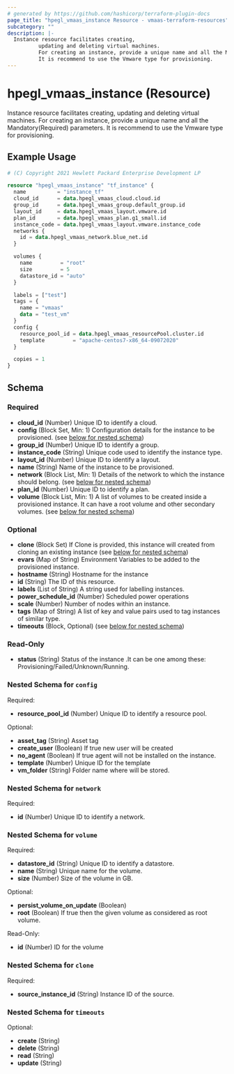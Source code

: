```yaml
---
# generated by https://github.com/hashicorp/terraform-plugin-docs
page_title: "hpegl_vmaas_instance Resource - vmaas-terraform-resources"
subcategory: ""
description: |-
  Instance resource facilitates creating,
          updating and deleting virtual machines.
          For creating an instance, provide a unique name and all the Mandatory(Required) parameters.
          It is recommend to use the Vmware type for provisioning.
---
```


# hpegl_vmaas_instance (Resource)

Instance resource facilitates creating,
		updating and deleting virtual machines.
		For creating an instance, provide a unique name and all the Mandatory(Required) parameters.
		It is recommend to use the Vmware type for provisioning.

## Example Usage

```terraform
# (C) Copyright 2021 Hewlett Packard Enterprise Development LP

resource "hpegl_vmaas_instance" "tf_instance" {
  name          = "instance_tf"
  cloud_id      = data.hpegl_vmaas_cloud.cloud.id
  group_id      = data.hpegl_vmaas_group.default_group.id
  layout_id     = data.hpegl_vmaas_layout.vmware.id
  plan_id       = data.hpegl_vmaas_plan.g1_small.id
  instance_code = data.hpegl_vmaas_layout.vmware.instance_code
  networks {
    id = data.hpegl_vmaas_network.blue_net.id
  }

  volumes {
    name         = "root"
    size         = 5
    datastore_id = "auto"
  }

  labels = ["test"]
  tags = {
    name = "vmaas"
    data = "test_vm"
  }
  config {
    resource_pool_id = data.hpegl_vmaas_resourcePool.cluster.id
    template         = "apache-centos7-x86_64-09072020"
  }

  copies = 1
}
```

<!-- schema generated by tfplugindocs -->
## Schema

### Required

- **cloud_id** (Number) Unique ID to identify a cloud.
- **config** (Block Set, Min: 1) Configuration details for the instance to be provisioned. (see [below for nested schema](#nestedblock--config))
- **group_id** (Number) Unique ID to identify a group.
- **instance_code** (String) Unique code used to identify the instance type.
- **layout_id** (Number) Unique ID to identify a layout.
- **name** (String) Name of the instance to be provisioned.
- **network** (Block List, Min: 1) Details of the network to which the instance should belong. (see [below for nested schema](#nestedblock--network))
- **plan_id** (Number) Unique ID to identify a plan.
- **volume** (Block List, Min: 1) A list of volumes to be created inside a provisioned instance.
				It can have a root volume and other secondary volumes. (see [below for nested schema](#nestedblock--volume))

### Optional

- **clone** (Block Set) If Clone is provided, this instance will created from cloning an existing instance (see [below for nested schema](#nestedblock--clone))
- **evars** (Map of String) Environment Variables to be added to the provisioned instance.
- **hostname** (String) Hostname for the instance
- **id** (String) The ID of this resource.
- **labels** (List of String) A string used for labelling instances.
- **power_schedule_id** (Number) Scheduled power operations
- **scale** (Number) Number of nodes within an instance.
- **tags** (Map of String) A list of key and value pairs used to tag instances of similar type.
- **timeouts** (Block, Optional) (see [below for nested schema](#nestedblock--timeouts))

### Read-Only

- **status** (String) Status of the instance .It can be one among these:
				 Provisioning/Failed/Unknown/Running.

<a id="nestedblock--config"></a>
### Nested Schema for `config`

Required:

- **resource_pool_id** (Number) Unique ID to identify a resource pool.

Optional:

- **asset_tag** (String) Asset tag
- **create_user** (Boolean) If true new user will be created
- **no_agent** (Boolean) If true agent will not be installed on the instance.
- **template** (Number) Unique ID for the template
- **vm_folder** (String) Folder name where will be stored.


<a id="nestedblock--network"></a>
### Nested Schema for `network`

Required:

- **id** (Number) Unique ID to identify a network.


<a id="nestedblock--volume"></a>
### Nested Schema for `volume`

Required:

- **datastore_id** (String) Unique ID to identify a datastore.
- **name** (String) Unique name for the volume.
- **size** (Number) Size of the volume in GB.

Optional:

- **persist_volume_on_update** (Boolean)
- **root** (Boolean) If true then the given volume as considered as root volume.

Read-Only:

- **id** (Number) ID for the volume


<a id="nestedblock--clone"></a>
### Nested Schema for `clone`

Required:

- **source_instance_id** (String) Instance ID of the source.


<a id="nestedblock--timeouts"></a>
### Nested Schema for `timeouts`

Optional:

- **create** (String)
- **delete** (String)
- **read** (String)
- **update** (String)



